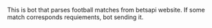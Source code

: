 This is bot that parses football matches from betsapi website. If some match corresponds requiements, bot sending it.
